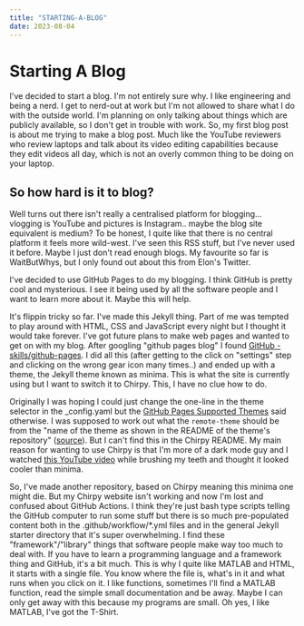 ```yaml
---
title: "STARTING-A-BLOG"
date: 2023-08-04
---
```


# Starting A Blog

I've decided to start a blog. I'm not entirely sure why. I like engineering and being a nerd. I get to nerd-out at work but I'm not allowed to share what I do with the outside world. I'm planning on only talking about things which are publicly available, so I don't get in trouble with work. So, my first blog post is about me trying to make a blog post. Much like the YouTube reviewers who review laptops and talk about its video editing capabilities because they edit videos all day, which is not an overly common thing to be doing on your laptop.

## So how hard is it to blog?
Well turns out there isn't really a centralised platform for blogging... vlogging is YouTube and pictures is Instagram.. maybe the blog site equivalent is medium? To be honest, I quite like that there is no central platform it feels more wild-west. I've seen this RSS stuff, but I've never used it before. Maybe I just don't read enough blogs. My favourite so far is WaitButWhys, but I only found out about this from Elon's Twitter.

I've decided to use GitHub Pages to do my blogging. I think GitHub is pretty cool and mysterious. I see it being used by all the software people and I want to learn more about it. Maybe this will help.

It's flippin tricky so far. I've made this Jekyll thing. Part of me was tempted to play around with HTML, CSS and JavaScript every night but I thought it would take forever. I've got future plans to make web pages and wanted to get on with my blog. After googling "github pages blog" I found [GitHub - skills/github-pages](https://github.com/skills/github-pages). I did all this (after getting to the click on "settings" step and clicking on the wrong gear icon many times..) and ended up with a theme, the Jekyll theme known as minima. This is what the site is currently using but I want to switch it to Chirpy. This, I have no clue how to do.

Originally I was hoping I could just change the one-line in the theme selector in the _config.yaml but the [GitHub Pages Supported Themes](https://pages.github.com/themes/) said otherwise. I was supposed to work out what the ```remote-theme``` should be from the "name of the theme as shown in the README of the theme's repository" ([source](https://docs.github.com/en/pages/setting-up-a-github-pages-site-with-jekyll/adding-a-theme-to-your-github-pages-site-using-jekyll)). But I can't find this in the Chirpy README. My main reason for wanting to use Chirpy is that I'm more of a dark mode guy and I watched [this YouTube video](https://www.youtube.com/watch?v=F8iOU1ci19Q&t=242s&ab_channel=TechnoTim) while brushing my teeth and thought it looked cooler than minima.

So, I've made another repository, based on Chirpy meaning this minima one might die. But my Chirpy website isn't working and now I'm lost and confused about GitHub Actions. I think they're just bash type scripts telling the GitHub computer to run some stuff but there is so much pre-populated content both in the .github/workflow/*.yml files and in the general Jekyll starter directory that it's super overwhelming. I find these "framework"/"library" things that software people make way too much to deal with. If you have to learn a programming language and a framework thing and GitHub, it's a bit much. This is why I quite like MATLAB and HTML, it starts with a single file. You know where the file is, what's in it and what runs when you click on it. I like functions, sometimes I'll find a MATLAB function, read the simple small documentation and be away. Maybe I can only get away with this because my programs are small. Oh yes, I like MATLAB, I've got the T-Shirt.
